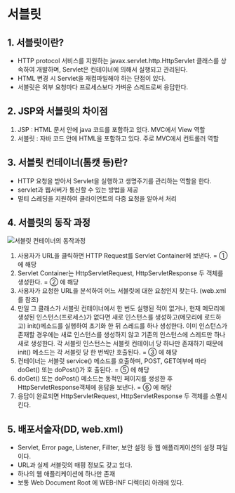 # 서블릿

## 1. 서블릿이란?
* HTTP protocol 서비스를 지원하는 javax.servlet.http.HttpServlet 클래스를 상속하여 개발하며, Servlet은 컨테이너에 의해서 실행되고 관리된다.
* HTML 변경 시 Servlet을 재컴파일해야 하는 단점이 있다.
* 서블릿은 외부 요청마다 프로세스보다 가벼운 스레드로써 응답한다.

## 2. JSP와 서블릿의 차이점
1. JSP : HTML 문서 안에 java 코드를 포함하고 있다. MVC에서 View 역할
2. 서블릿 : 자바 코드 안에 HTML을 포함하고 있다. 주로 MVC에서 컨트롤러 역할

## 3. 서블릿 컨테이너(톰캣 등)란?
* HTTP 요청을 받아서 Servlet을 실행하고 생명주기를 관리하는 역할을 한다.
* servlet과 웹서버가 통신할 수 있는 방법을 제공
* 멀티 스레딩을 지원하여 클라이언트의 다중 요청을 알아서 처리

## 4. 서블릿의 동작 과정
![서블릿 컨테이너의 동작과정](http://img1.daumcdn.net/thumb/R1920x0/?fname=http%3A%2F%2Fcfile5.uf.tistory.com%2Fimage%2F99FD413B5A4B769C1CEB41)

1. 사용자가 URL을 클릭하면 HTTP Request를 Servlet Container에 보낸다. = ① 에 해당
2. Servlet Container는 HttpServletRequest, HttpServletResponse 두 객체를 생성한다. = ② 에 해당
3. 사용자가 요청한 URL을 분석하여 어느 서블릿에 대한 요청인지 찾는다. (web.xml를 참조)
4. 만일 그 클래스가 서블릿 컨테이너에서 한 번도 실행된 적이 없거나, 현재 메모리에 생성된 인스턴스(프로세스)가 없다면 새로 인스턴스를 생성하고(메모리에 로드하고) init()메소드를 실행하여 초기화 한 뒤 스레드를 하나 생성한다. 이미 인스턴스가 존재할 경우에는 새로 인스턴스를 생성하지 않고 기존의 인스턴스에 스레드만 하나 새로 생성한다. 각 서블릿 인스턴스는 서블릿 컨테이너 당 하나만 존재하기 때문에 init() 메소드는 각 서블릿 당 한 번씩만 호출된다. = ③ 에 해당
5. 컨테이너는 서블릿 service() 메소드를 호출하며, POST, GET여부에 따라 doGet() 또는 doPost()가 호 출된다. = ⑤ 에 해당
6. doGet() 또는 doPost() 메소드는 동적인 페이지를 생성한 후 HttpServletResponse객체에 응답을 보낸다. = ⑥ 에 해당
7. 응답이 완료되면 HttpServletRequest, HttpServletResponse 두 객체를 소멸시킨다.

## 5. 배포서술자(DD, web.xml)
* Servlet, Error page, Listener, Fillter, 보안 설정 등 웹 애플리케이션의 설정 파일이다.
* URL과 실제 서블릿의 매핑 정보도 갖고 있다.
* 하나의 웹 애플리케이션에 하나만 존재
* 보통 Web Document Root 에 WEB-INF 디렉터리 아래에 있다.